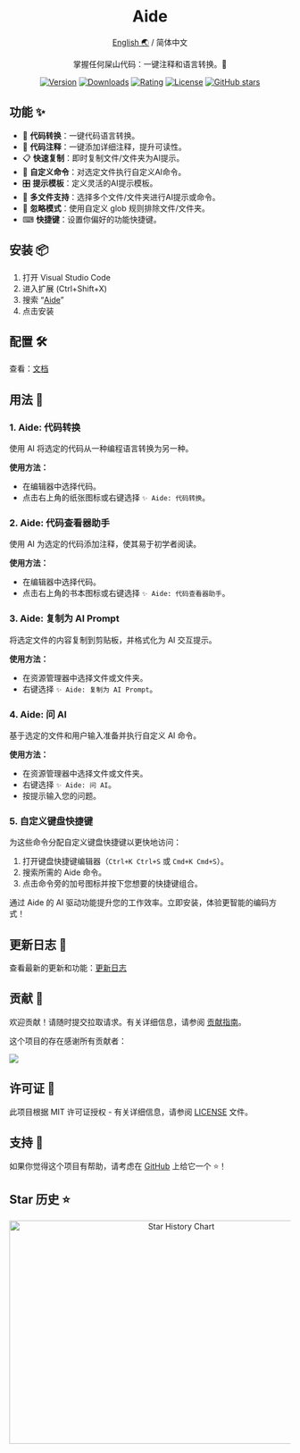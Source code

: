 <div align="center">

<h1 align="center">Aide</h1>

[English 🌏](https://github.com/nicepkg/aide/tree/master/README.md) / 简体中文

掌握任何屎山代码：一键注释和语言转换。💪

[![Version](https://img.shields.io/visual-studio-marketplace/v/nicepkg.aide-pro)](https://marketplace.visualstudio.com/items?itemName=nicepkg.aide-pro)
[![Downloads](https://img.shields.io/visual-studio-marketplace/d/nicepkg.aide-pro)](https://marketplace.visualstudio.com/items?itemName=nicepkg.aide-pro)
[![Rating](https://img.shields.io/visual-studio-marketplace/r/nicepkg.aide-pro)](https://marketplace.visualstudio.com/items?itemName=nicepkg.aide-pro)
[![License](https://img.shields.io/github/license/nicepkg/aide)](https://github.com/nicepkg/aide/blob/master/LICENSE)
[![GitHub stars](https://img.shields.io/github/stars/nicepkg/aide)](https://github.com/nicepkg/aide)

</div>

## 功能 ✨

- 🔄 **代码转换**：一键代码语言转换。
- 📖 **代码注释**：一键添加详细注释，提升可读性。
- 📋 **快速复制**：即时复制文件/文件夹为AI提示。
- 💬 **自定义命令**：对选定文件执行自定义AI命令。
- 🎛 **提示模板**：定义灵活的AI提示模板。
- 📁 **多文件支持**：选择多个文件/文件夹进行AI提示或命令。
- 🚫 **忽略模式**：使用自定义 glob 规则排除文件/文件夹。
- ⌨ **快捷键**：设置你偏好的功能快捷键。

## 安装 📦

1. 打开 Visual Studio Code
2. 进入扩展 (Ctrl+Shift+X)
3. 搜索 “[Aide](https://marketplace.visualstudio.com/items?itemName=nicepkg.aide-pro)”
4. 点击安装

## 配置 🛠

查看：[文档](https://github.com/nicepkg/aide/tree/master/docs/configuration/README_CN.md)

## 用法 🚀

### 1. Aide: 代码转换

使用 AI 将选定的代码从一种编程语言转换为另一种。

**使用方法：**

- 在编辑器中选择代码。
- 点击右上角的纸张图标或右键选择 `✨ Aide: 代码转换`。

### 2. Aide: 代码查看器助手

使用 AI 为选定的代码添加注释，使其易于初学者阅读。

**使用方法：**

- 在编辑器中选择代码。
- 点击右上角的书本图标或右键选择 `✨ Aide: 代码查看器助手`。

### 3. Aide: 复制为 AI Prompt

将选定文件的内容复制到剪贴板，并格式化为 AI 交互提示。

**使用方法：**

- 在资源管理器中选择文件或文件夹。
- 右键选择 `✨ Aide: 复制为 AI Prompt`。

### 4. Aide: 问 AI

基于选定的文件和用户输入准备并执行自定义 AI 命令。

**使用方法：**

- 在资源管理器中选择文件或文件夹。
- 右键选择 `✨ Aide: 问 AI`。
- 按提示输入您的问题。

### 5. 自定义键盘快捷键

为这些命令分配自定义键盘快捷键以更快地访问：

1. 打开键盘快捷键编辑器（`Ctrl+K Ctrl+S` 或 `Cmd+K Cmd+S`）。
2. 搜索所需的 Aide 命令。
3. 点击命令旁的加号图标并按下您想要的快捷键组合。

通过 Aide 的 AI 驱动功能提升您的工作效率。立即安装，体验更智能的编码方式！

## 更新日志 📅

查看最新的更新和功能：[更新日志](https://github.com/nicepkg/aide/blob/master/CHANGELOG.md)

## 贡献 🤝

欢迎贡献！请随时提交拉取请求。有关详细信息，请参阅 [贡献指南](https://github.com/nicepkg/aide/blob/master/CONTRIBUTING.md)。

这个项目的存在感谢所有贡献者：

<a href="https://github.com/nicepkg/aide/graphs/contributors">
  <img src="https://contrib.rocks/image?repo=nicepkg/aide" />
</a>

## 许可证 📄

此项目根据 MIT 许可证授权 - 有关详细信息，请参阅 [LICENSE](https://github.com/nicepkg/aide/blob/master/LICENSE) 文件。

## 支持 💖

如果你觉得这个项目有帮助，请考虑在 [GitHub](https://github.com/nicepkg/aide) 上给它一个 ⭐️！

## Star 历史 ⭐

<div align="center">

<img src="https://api.star-history.com/svg?repos=nicepkg/aide&type=Date" width="600" height="400" alt="Star History Chart" valign="middle">

</div>
